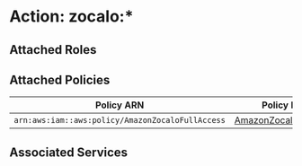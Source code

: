 # Action: zocalo:*

## Attached Roles

## Attached Policies

| Policy ARN | Policy Name |
|------------|-------------|
| `arn:aws:iam::aws:policy/AmazonZocaloFullAccess` | [AmazonZocaloFullAccess](../policies.md#amazonzocalofullaccess) |

## Associated Services

